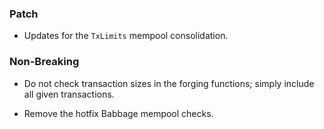 <!--
A new scriv changelog fragment.

Uncomment the section that is right (remove the HTML comment wrapper).
-->

### Patch

- Updates for the `TxLimits` mempool consolidation.

### Non-Breaking

- Do not check transaction sizes in the forging functions; simply include all
  given transactions.

- Remove the hotfix Babbage mempool checks.

<!--
### Breaking

- A bullet item for the Breaking category.

-->

